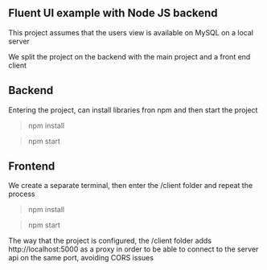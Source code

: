 ## Fluent UI example with Node JS backend

This project assumes that the users view is available on MySQL on a local server

We split the project on the backend with the main project and a front end client

## Backend

Entering the project, can install libraries fron npm and then start the project

> npm install

> npm start

## Frontend

We create a separate terminal, then enter the /client folder and repeat the process

> npm install

> npm start

The way that the project is configured, the /client folder adds http://localhost:5000 as a proxy in order to be able to connect to the server api on the same port, avoiding CORS issues
